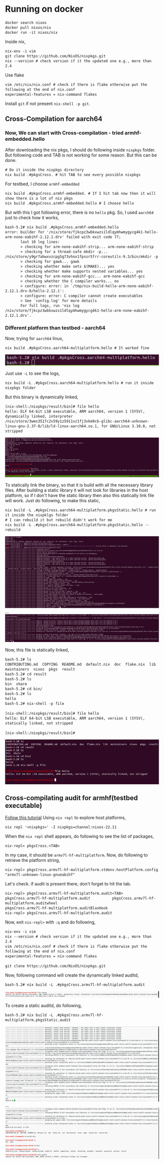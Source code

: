 # Running on docker
```
docker search nixos
docker pull nixos/nix
docker run -it nixos/nix
```
Inside nix,
```
nix-env -i vim
git clone https://github.com/NixOS/nixpkgs.git
nix --version # check version if it the updated one e.g., more than 2.4
```
Use flake
```
vim /etc/nix/nix.conf # check if there is flake otherwise put the following at the end of nix.conf
experimental-features = nix-command flakes
```
Install `git` if not present `nix-shell -p git`.

## Cross-Compilation for aarch64
### Now, We can start with Cross-compilation - tried armhf-embedded.hello
After downloading the nix pkgs, I should do following inside `nixpkgs` folder. But following code and TAB is not working for some reason. But this can be done.
```
# Do it inside the nixpkgs directory
nix build .#pkgsCross. # hit TAB to see every possible nixpkgs
```

For testbed, I choose `armhf-embedded`
```
nix build .#pkgsCross.armhf-embedded. # If I hit tab now then it will show there is a lot of nix pkgs
nix build .#pkgsCross.armhf-embedded.hello # I choose hello
```
But with this I got following error, there is no `hello` pkg. So, I used `aarch64` just to check how it works,
```
bash-5.2# nix build .#pkgsCross.armhf-embedded.hello                                                                                                                                                       
error: builder for '/nix/store/fjkcpz3wbkxwzs1ldlqymhwmygycg4k1-hello-arm-none-eabihf-2.12.1.drv' failed with exit code 77;                                                                                
       last 10 log lines:                                                                                                                                                                                  
       > checking for arm-none-eabihf-strip... arm-none-eabihf-strip                                                                                                                                       
       > checking for a thread-safe mkdir -p... /nix/store/y9gr7abwxvzcpg5g73vhnx1fpssr5frr-coreutils-9.3/bin/mkdir -p                                                                                     
       > checking for gawk... gawk                                                                                                                                                                         
       > checking whether make sets $(MAKE)... yes                                                                                                                                                         
       > checking whether make supports nested variables... yes                                                                                                                                            
       > checking for arm-none-eabihf-gcc... arm-none-eabihf-gcc                                                                                                                                           
       > checking whether the C compiler works... no                                                                                                                                                       
       > configure: error: in `/tmp/nix-build-hello-arm-none-eabihf-2.12.1.drv-0/hello-2.12.1':                                                                                                            
       > configure: error: C compiler cannot create executables                                                                                                                                            
       > See `config.log' for more details                                                                                                                                                                 
       For full logs, run 'nix log /nix/store/fjkcpz3wbkxwzs1ldlqymhwmygycg4k1-hello-arm-none-eabihf-2.12.1.drv'.
```

### Different platform than testbed - aarch64
Now, trying for `aarch64` linux,
```
nix build .#pkgsCross.aarch64-multiplatform.hello # It worked fine
```
![nix-aarch64-build-fast](pics/nix-aarch64-build.png)

Just use `-L` to see the logs,
```
nix build -L .#pkgsCross.aarch64-multiplatform.hello # run it inside nixpkgs folder
```

But this binary is dynamically linked,
```
[nix-shell:/nixpkgs/result/bin]# file hello 
hello: ELF 64-bit LSB executable, ARM aarch64, version 1 (SYSV), dynamically linked, interpreter /nix/store/3wms3517c2v59y1z5911vz1fj3vkm9cb-glibc-aarch64-unknown-linux-gnu-2.37-8/lib/ld-linux-aarch64.so.1, for GNU/Linux 3.10.0, not stripped
```
![nix-aarch64-hello-dynamically-linked](pics/nix-aarch64-dynLink.png)


To statically link the binary, so that it is build with all the necessary library files. After building a static library it will not look for libraries in the host platform, so if I don't have the static library then also this statically link file will work.
Just do following, to make this static,
```
nix build -L .#pkgsCross.aarch64-multiplatform.pkgsStatic.hello # run it inside the nixpklgs folder
# I can rebuild it but rebuild didn't work for me
nix build -L .#pkgsCross.aarch64-multiplatform.pkgsStatic.hello --rebuild
```
![nix-static1](pics/nix-static1.png)
...
![nix-static2](pics/nix-static2.png)

Now, this file is statically linked,
```
bash-5.2# ls 
CONTRIBUTING.md  COPYING  README.md  default.nix  doc  flake.nix  lib  maintainers  nixos  pkgs  result
bash-5.2# cd result
bash-5.2# ls
bin  share
bash-5.2# cd bin/
bash-5.2# ls
hello
bash-5.2# nix-shell -p file

[nix-shell:/nixpkgs/result/bin]# file hello 
hello: ELF 64-bit LSB executable, ARM aarch64, version 1 (SYSV), statically linked, not stripped

[nix-shell:/nixpkgs/result/bin]# 
```
![nix-aarch64-static](pics/nix-aarch64-static.png)


## Cross-compilating audit for armhf(testbed executable)
[Follow this tutorial](https://nix.dev/tutorials/cross-compilation#determining-the-host-platform-config)
Using `nix repl` to explore host platforms,
```
nix repl '<nixpkgs>' -I nixpkgs=channel:nixos-22.11
```
When the `nix repl` shell appears, do following to see the list of packages,
```
nix-repl> pkgsCross.<TAB>
```

In my case, it should be `armv7l-hf-multiplatform`. Now, do following to retrieve the platform string,
```
nix-repl> pkgsCross.armv7l-hf-multiplatform.stdenv.hostPlatform.config
"armv7l-unknown-linux-gnueabihf"
```

Let's check. if audit is present there, don't forget to hit the tab.
```
nix-repl> pkgsCross.armv7l-hf-multiplatform.audit<TAB>
pkgsCross.armv7l-hf-multiplatform.audit          pkgsCross.armv7l-hf-multiplatform.auditwheel
pkgsCross.armv7l-hf-multiplatform.auditBlasHook
nix-repl> pkgsCross.armv7l-hf-multiplatform.audit
```

Now, exit `nix-repl>` with `:q` and do following,
```
nix-env -i vim
nix --version # check version if it the updated one e.g., more than 2.4
vim /etc/nix/nix.conf # check if there is flake otherwise put the following at the end of nix.conf
experimental-features = nix-command flakes

git clone https://github.com/NixOS/nixpkgs.git
```

Now, following command will create the dynamically linked auditd,
```
bash-5.2# nix build -L .#pkgsCross.armv7l-hf-multiplatform.audit
```
![auditd-arm32-dyn.png](pics/auditd-arm32-dyn.png)

To create a static auditd, do following,
```
bash-5.2# nix build -L .#pkgsCross.armv7l-hf-multiplatform.pkgsStatic.audit
```
![audit-arm32-static1](pics/audit-arm32-static1.png)
...
![audit-arm32-static2](pics/audit-arm32-static2.png)
